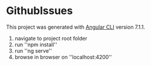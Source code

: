 # GithubIssues

This project was generated with [Angular CLI](https://github.com/angular/angular-cli) version 7.1.1.

1. navigate to project root folder
2. run ''npm install''
3. run ''ng serve''
4. browse in browser on ''localhost:4200''
